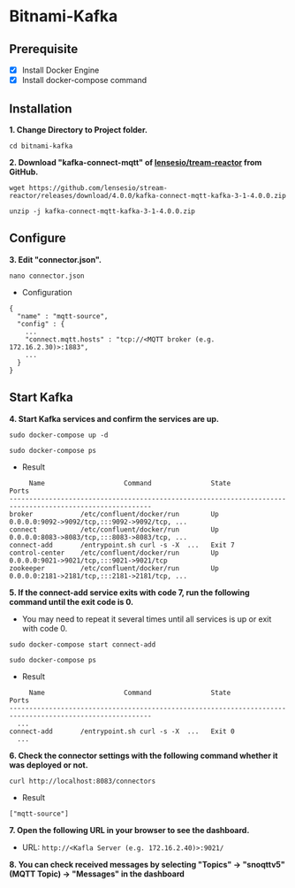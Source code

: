 # Bitnami-Kafka


## Prerequisite

- [x] Install Docker Engine
- [x] Install docker-compose command

## Installation

**1. Change Directory to Project folder.**

```
cd bitnami-kafka
```

**2. Download "kafka-connect-mqtt" of [lensesio/tream-reactor](https://github.com/lensesio/stream-reactor) from GitHub.**

```
wget https://github.com/lensesio/stream-reactor/releases/download/4.0.0/kafka-connect-mqtt-kafka-3-1-4.0.0.zip
```
```
unzip -j kafka-connect-mqtt-kafka-3-1-4.0.0.zip
```

## Configure

**3. Edit "connector.json".**

```
nano connector.json
```
- Configuration
```
{
  "name" : "mqtt-source",
  "config" : {
    ...
    "connect.mqtt.hosts" : "tcp://<MQTT broker (e.g. 172.16.2.30)>:1883",
    ...
  }
}
```

## Start Kafka

**4. Start Kafka services and confirm the services are up.**

```
sudo docker-compose up -d
```
```
sudo docker-compose ps
```
- Result
```
     Name                    Command               State                        Ports                    
----------------------------------------------------------------------------------------------------------
broker            /etc/confluent/docker/run        Up       0.0.0.0:9092->9092/tcp,:::9092->9092/tcp, ...
connect           /etc/confluent/docker/run        Up       0.0.0.0:8083->8083/tcp,:::8083->8083/tcp, ...
connect-add       /entrypoint.sh curl -s -X  ...   Exit 7
control-center    /etc/confluent/docker/run        Up       0.0.0.0:9021->9021/tcp,:::9021->9021/tcp
zookeeper         /etc/confluent/docker/run        Up       0.0.0.0:2181->2181/tcp,:::2181->2181/tcp, ...
```

**5. If the connect-add service exits with code 7, run the following command until the exit code is 0.**

- You may need to repeat it several times until all services is up or exit with code 0.
```
sudo docker-compose start connect-add
```
```
sudo docker-compose ps
```
- Result
```
     Name                    Command               State                        Ports                    
----------------------------------------------------------------------------------------------------------
  ...
connect-add       /entrypoint.sh curl -s -X  ...   Exit 0
  ...
```

**6. Check the connector settings with the following command whether it was deployed or not.**

```
curl http://localhost:8083/connectors
```
- Result
```
["mqtt-source"]
```

**7. Open the following URL in your browser to see the dashboard.**

- URL: `http://<Kafla Server (e.g. 172.16.2.40)>:9021/`

**8. You can check received messages by selecting "Topics" -> "snoqttv5"(MQTT Topic) -> "Messages" in the dashboard**
